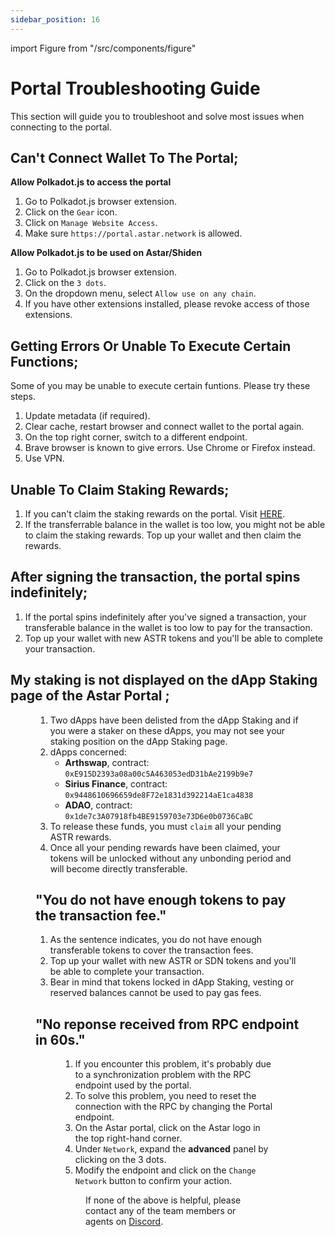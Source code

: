 ```yaml
---
sidebar_position: 16
---
```


import Figure from "/src/components/figure"

# Portal Troubleshooting Guide

This section will guide you to troubleshoot and solve most issues when connecting to the portal.

## Can't Connect Wallet To The Portal;

**Allow Polkadot.js to access the portal**
1. Go to Polkadot.js browser extension.
2. Click on the `Gear` icon.
3. Click on `Manage Website Access`.
4. Make sure `https://portal.astar.network` is allowed.

**Allow Polkadot.js to be used on Astar/Shiden**
1. Go to Polkadot.js browser extension.
2. Click on the `3 dots`.
3. On the dropdown menu, select `Allow use on any chain`.
4. If you have other extensions installed, please revoke access of those extensions.

## Getting Errors Or Unable To Execute Certain Functions;
Some of you may be unable to execute certain funtions. Please try these steps.
1. Update metadata (if required).
2. Clear cache, restart browser and connect wallet to the portal again.
3. On the top right corner, switch to a different endpoint.
4. Brave browser is known to give errors. Use Chrome or Firefox instead.
5. Use VPN.

## Unable To Claim Staking Rewards;
1. If you can't claim the staking rewards on the portal. Visit [HERE](/docs/use/dapp-staking/for-stakers/manage-dApp-Staking#my-staking-panel).
2. If the transferrable balance in the wallet is too low, you might not be able to claim the staking rewards. Top up your wallet and then claim the rewards.

## After signing the transaction, the portal spins indefinitely;
1. If the portal spins indefinitely after you've signed a transaction, your transferable balance in the wallet is too low to pay for the transaction. 
2. Top up your wallet with new ASTR tokens and you'll be able to complete your transaction.

## My staking is not displayed on the dApp Staking page of the Astar Portal ;

<Figure src={require('/docs/use/img/Troubleshooting_dApp_Staking.png').default } width="100%" /> 

1. Two dApps have been delisted from the dApp Staking and if you were a staker on these dApps, you may not see your staking position on the dApp Staking page.
2. dApps concerned:
    - **Arthswap**, contract: `0xE915D2393a08a00c5A463053edD31bAe2199b9e7`
    - **Sirius Finance**, contract: `0x9448610696659de8F72e1831d392214aE1ca4838`
    - **ADAO**, contract: `0x1de7c3A07918fb4BE9159703e73D6e0b0736CaBC`
3. To release these funds, you must `claim` all your pending ASTR rewards.
4. Once all your pending rewards have been claimed, your tokens will be unlocked without any unbonding period and will become directly transferable.

## "You do not have enough tokens to pay the transaction fee."

1. As the sentence indicates, you do not have enough transferable tokens to cover the transaction fees.
2. Top up your wallet with new ASTR or SDN tokens and you'll be able to complete your transaction.
3. Bear in mind that tokens locked in dApp Staking, vesting or reserved balances cannot be used to pay gas fees.

## "No reponse received from RPC endpoint in 60s."

<Figure src={require('/docs/use/img/Endpoint_error.png').default } width="35%" /> 

1. If you encounter this problem, it's probably due to a synchronization problem with the RPC endpoint used by the portal.
2. To solve this problem, you need to reset the connection with the RPC by changing the Portal endpoint.
3. On the Astar portal, click on the Astar logo in the top right-hand corner.
4. Under `Network`, expand the **advanced** panel by clicking on the 3 dots.
5. Modify the endpoint and click on the `Change Network` button to confirm your action.

<Figure src={require('/docs/use/img/Network_modal.png').default } width="40%" /> 

If none of the above is helpful, please contact any of the team members or agents on [Discord](https://discord.gg/2FGq5KqwBh).
